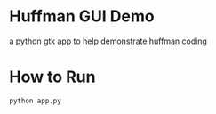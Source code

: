 # Huffman GUI Demo

a python gtk app to help demonstrate huffman coding

# How to Run

```
python app.py
```